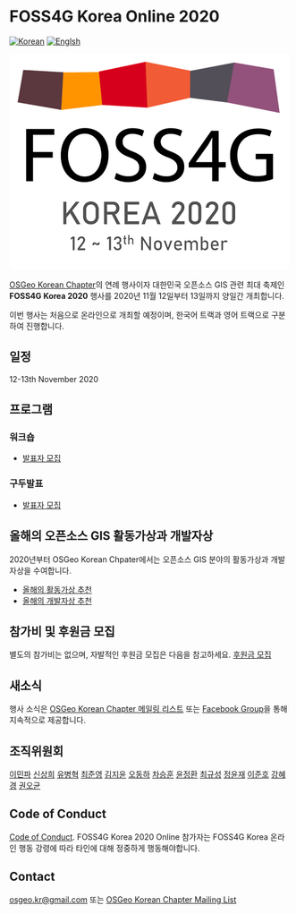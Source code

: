 # FOSS4G Korea Online 2020
[![Korean](https://img.shields.io/badge/language-Korean-blue.svg)](#korean)
[![Englsh](https://img.shields.io/badge/language-English-orange.svg)](#english)

![screenshot](images/foss4gkorea2020-logo.png?width=400)


[OSGeo Korean Chapter](https://www.osgeo.kr/)의 연례 행사이자 대한민국 오픈소스 GIS 관련 최대 축제인 **FOSS4G Korea 2020** 행사를 2020년 11월 12일부터 13일까지 양일간 개최합니다.

이번 행사는 처음으로 온라인으로 개최할 예정이며, 한국어 트랙과 영어 트랙으로 구분하여 진행합니다.

## 일정
12-13th November 2020


## 프로그램
### 워크숍
  - [발표자 모집]()

### 구두발표
  - [발표자 모집]()

## 올해의 오픈소스 GIS 활동가상과 개발자상
2020년부터 OSGeo Korean Chpater에서는 오픈소스 GIS 분야의 활동가상과 개발자상을 수여합니다.
  - [올해의 활동가상 추천]()
  - [올해의 개발자상 추천]()

## 참가비 및 후원금 모집
별도의 참가비는 없으며, 자발적인 후원금 모집은 다음을 참고하세요. [후원금 모집]()

## 새소식
행사 소식은 [OSGeo Korean Chapter 메일링 리스트](http://groups.google.com/group/osgeo-kr) 또는 [Facebook Group](https://www.facebook.com/groups/OSGeoKR)을 통해 지속적으로 제공합니다.

## 조직위원회
[이민파](mapplus@gmail.com)
[신상희](shshin@gaia3d.com)
[유병혁](bhyu@knps.or.kr)
[최준영](novacite@gmail.com)
[김지윤](aliasgis@gmail.com)
[오동하](dongha@bdi.re.kr)
[차승훈](kacgung@gmail.com)
[윤정환](lenablue12@gmail.com)
[최규성](kyusung.choi@gmail.com)
[정윤재](choung12osu@gmail.com)
[이준호](juno1238@gmail.com)
[강혜경](hkkang@krihs.re.kr)
[권오균](kok02@lx.or.kr)

## Code of Conduct
[Code of Conduct](code-of-conduct).
FOSS4G Korea 2020 Online 참가자는 FOSS4G Korea 온라인 행동 강령에 따라 타인에 대해 정중하게 행동해야합니다.

## Contact
[osgeo.kr@gmail.com](mailto:osgeo.kr@gmail.com) 또는 [OSGeo Korean Chapter Mailing List](http://groups.google.com/group/osgeo-kr)
